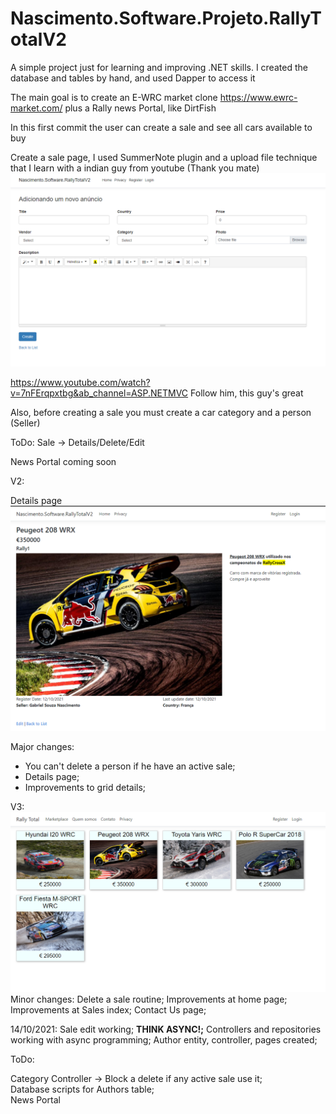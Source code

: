 # Nascimento.Software.Projeto.RallyTotalV2


A simple project just for learning and improving .NET skills. I created the database and tables by hand, and used Dapper to access it

The main goal is to create an E-WRC market clone https://www.ewrc-market.com/   plus a Rally news Portal, like DirtFish

In this first commit the user can create a sale and see all cars available to buy

Create a sale page, I used SummerNote plugin and a upload file technique that I learn with a indian guy from youtube (Thank you mate)
<img src="https://github.com/Gabriel-0216/Nascimento.Software.RallyTotal/blob/master/ImagesFolder/001_CreatingSale.PNG">

https://www.youtube.com/watch?v=7nFErqpxtbg&ab_channel=ASP.NETMVC 
Follow him, this guy's great

Also, before creating a sale you must create a car category and a person (Seller)

ToDo: Sale -> Details/Delete/Edit

News Portal coming soon


V2:

Details page
<img src="https://github.com/Gabriel-0216/Nascimento.Software.RallyTotal/blob/master/ImagesFolder/003_Details.PNG">

Major changes: 
- You can't delete a person if he have an active sale; 
- Details page; 
- Improvements to grid details; 

V3: 
<img src="https://github.com/Gabriel-0216/Nascimento.Software.RallyTotal/blob/master/ImagesFolder/003_SalesGrid.PNG">
Minor changes: 
Delete a sale routine; 
Improvements at home page; 
Improvements at Sales index; 
Contact Us page; 

14/10/2021: 
Sale edit working;
<b>THINK ASYNC!;</b>
Controllers and repositories working with async programming;
Author entity, controller, pages created;

ToDo:

Category Controller -> Block a delete if any active sale use it; </br>
Database scripts for Authors table; </br>
News Portal </br>

